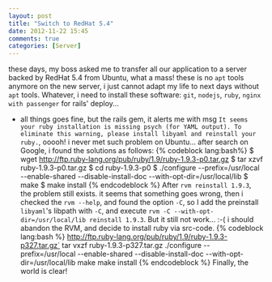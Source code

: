 ```yaml
---
layout: post
title: "Switch to RedHat 5.4"
date: 2012-11-22 15:45
comments: true
categories: [Server]
---
```

these days, my boss asked me to transfer all our application to a server backed by RedHat 5.4 from Ubuntu, what a mass!
these is no `apt` tools anymore on the new server, i just cannot adapt my life to next days without `apt` tools. Whatever, i need to install these software:
`git`, `nodejs`, `ruby`, `nginx with passenger` for rails' deploy...
<!-- more -->

* all things goes fine, but the rails gem, it alerts me with msg `It seems your ruby installation is missing psych (for YAML output). To eliminate this warning, please install libyaml and reinstall your ruby.`, ooooh! i never met such problem on Ubuntu... after search on Google, i found the solutions as follows:
{% codeblock lang:bash%}
$ wget http://ftp.ruby-lang.org/pub/ruby/1.9/ruby-1.9.3-p0.tar.gz
$ tar xzvf ruby-1.9.3-p0.tar.gz
$ cd ruby-1.9.3-p0
$ ./configure --prefix=/usr/local --enable-shared --disable-install-doc --with-opt-dir=/usr/local/lib
$ make
$ make install
{% endcodeblock %}
After `rvm reinstall 1.9.3`, the problem still exists. it seems that something goes wrong, then i checked the `rvm --help`, and found the option `-C`, so I add the preinstall `libyaml`'s libpath with `-C`, and execute `rvm -C --with-opt-dir=/usr/local/lib reinstall 1.9.3`.
But it still not work...
:-( i should abandon the RVM, and decide to install ruby via src-code.
{% codeblock lang:bash %}
http://ftp.ruby-lang.org/pub/ruby/1.9/ruby-1.9.3-p327.tar.gz`
tar vxzf ruby-1.9.3-p327.tar.gz
./configure --prefix=/usr/local --enable-shared --disable-install-doc --with-opt-dir=/usr/local/lib
make
make install
{% endcodeblock %}
Finally, the world is clear!
